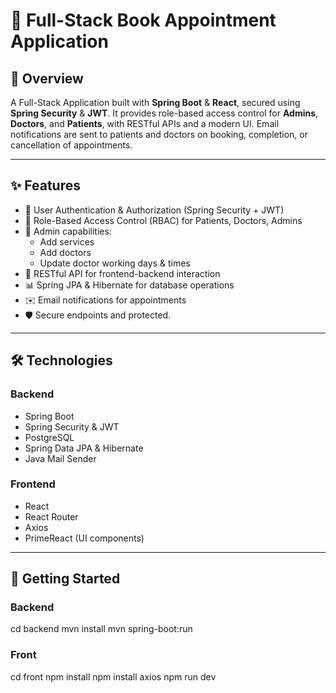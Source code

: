# 🚀 Full-Stack Book Appointment Application

## 📌 Overview

A Full-Stack Application built with **Spring Boot** & **React**, secured using **Spring Security** & **JWT**. It provides role-based access control for **Admins**, **Doctors**, and **Patients**, with RESTful APIs and a modern UI. Email notifications are sent to patients and doctors on booking, completion, or cancellation of appointments.

---

## ✨ Features

- 🔐 User Authentication & Authorization (Spring Security + JWT)
- 🛂 Role-Based Access Control (RBAC) for Patients, Doctors, Admins
- 🏥 Admin capabilities:
  - Add services
  - Add doctors
  - Update doctor working days & times
- 🔄 RESTful API for frontend-backend interaction
- 📊 Spring JPA & Hibernate for database operations
- ✉️ Email notifications for appointments
- 🛡️ Secure endpoints and protected.

---

## 🛠️ Technologies

### Backend

- Spring Boot
- Spring Security & JWT
- PostgreSQL
- Spring Data JPA & Hibernate
- Java Mail Sender

### Frontend

- React
- React Router
- Axios
- PrimeReact (UI components)

---

## 🚀 Getting Started

### Backend

cd backend
mvn install
mvn spring-boot:run

### Front

cd front
npm install
npm install axios
npm run dev
